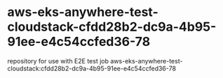# aws-eks-anywhere-test-cloudstack-cfdd28b2-dc9a-4b95-91ee-e4c54ccfed36-78
repository for use with E2E test job aws-eks-anywhere-test-cloudstack:cfdd28b2-dc9a-4b95-91ee-e4c54ccfed36-78
